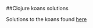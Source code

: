 ##Clojure koans solutions

Solutions to the koans found [here](https://github.com/functional-koans/clojure-koans)
